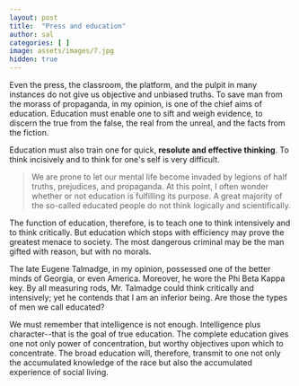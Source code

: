 ```yaml
---
layout: post
title:  "Press and education"
author: sal
categories: [ ]
image: assets/images/7.jpg
hidden: true
---
```

Even the press, the classroom, the platform, and the pulpit in many instances do not give us objective and unbiased truths. To save man from the morass of propaganda, in my opinion, is one of the chief aims of education. Education must enable one to sift and weigh evidence, to discern the true from the false, the real from the unreal, and the facts from the fiction.

Education must also train one for quick, **resolute and effective thinking**. To think incisively and to think for one's self is very difficult.

> We are prone to let our mental life become invaded by legions of half truths, prejudices, and propaganda. At this point, I often wonder whether or not education is fulfilling its purpose. A great majority of the so-called educated people do not think logically and scientifically.


The function of education, therefore, is to teach one to think intensively and to think critically. But education which stops with efficiency may prove the greatest menace to society. The most dangerous criminal may be the man gifted with reason, but with no morals.

The late Eugene Talmadge, in my opinion, possessed one of the better minds of Georgia, or even America. Moreover, he wore the Phi Beta Kappa key. By all measuring rods, Mr. Talmadge could think critically and intensively; yet he contends that I am an inferior being. Are those the types of men we call educated?

We must remember that intelligence is not enough. Intelligence plus character--that is the goal of true education. The complete education gives one not only power of concentration, but worthy objectives upon which to concentrate. The broad education will, therefore, transmit to one not only the accumulated knowledge of the race but also the accumulated experience of social living.

